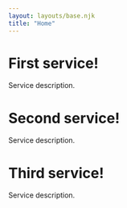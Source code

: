 ```yaml
---
layout: layouts/base.njk
title: "Home"
---
```

<main>
<div class="overlap-top">
  <div></div>

  <div class="grid-auto-3 card-standard-auto">
    <div>
      <h1>First service!</h1>
      <p>Service description.</p>
    </div>
    <div>
      <h1>Second service!</h1>
      <p>Service description.</p>
    </div>
    <div>
      <h1>Third service!</h1>
      <p>Service description.</p>
    </div>
  </div>
</div>
</main>
